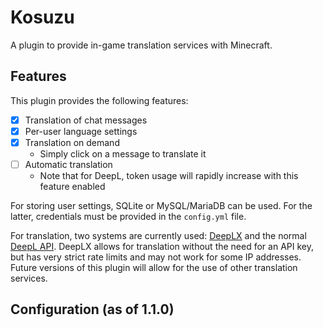 # Kosuzu
A plugin to provide in-game translation services with Minecraft.

## Features
This plugin provides the following features:
- [x] Translation of chat messages
- [x] Per-user language settings
- [x] Translation on demand
  - Simply click on a message to translate it
- [ ] Automatic translation
  - Note that for DeepL, token usage will rapidly increase with this feature enabled

For storing user settings, SQLite or MySQL/MariaDB can be used.
For the latter, credentials must be provided in the `config.yml` file.

For translation, two systems are currently used: [DeepLX](https://github.com/OwO-Network/PyDeepLX) and the normal [DeepL API](https://deepl.com/).
DeepLX allows for translation without the need for an API key, but has very strict rate limits and may not work for some IP addresses.
Future versions of this plugin will allow for the use of other translation services.

## Configuration (as of 1.1.0)

```yaml

```